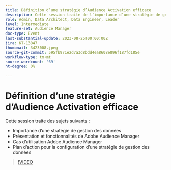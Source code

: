 ```yaml
---
title: Définition d’une stratégie d’Audience Activation efficace
description: Cette session traite de l’importance d’une stratégie de gestion des données, de la présentation et des fonctionnalités de Adobe Audience Manager, des cas d’utilisation de Adobe Audience Manager et du plan d’action pour la configuration d’une stratégie de gestion des données.
role: Admin, Data Architect, Data Engineer, Leader
level: Intermediate
feature-set: Audience Manager
doc-type: Event
last-substantial-update: 2023-08-25T00:00:00Z
jira: KT-13847
thumbnail: 3423008.jpeg
source-git-commit: 595fb971e2d7a3d8bdd4ea8608e896f187fd185e
workflow-type: tm+mt
source-wordcount: '69'
ht-degree: 0%

---
```



# Définition d’une stratégie d’Audience Activation efficace

Cette session traite des sujets suivants :

- Importance d’une stratégie de gestion des données
- Présentation et fonctionnalités de Adobe Audience Manager
- Cas d’utilisation Adobe Audience Manager
- Plan d’action pour la configuration d’une stratégie de gestion des données

>[!VIDEO](https://video.tv.adobe.com/v/3423008/?learn=on)
